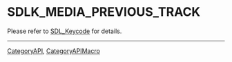# SDLK_MEDIA_PREVIOUS_TRACK

Please refer to [SDL_Keycode](SDL_Keycode) for details.

----
[CategoryAPI](CategoryAPI), [CategoryAPIMacro](CategoryAPIMacro)

